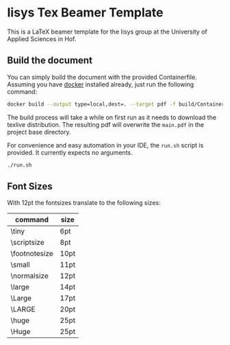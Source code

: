 # Iisys Tex Beamer Template

This is a LaTeX beamer template for the Iisys group at the University of Applied Sciences in Hof.

## Build the document

You can simply build the document with the provided Containerfile. 
Assuming you have [docker](https://docs.docker.com/get-started/get-docker/) installed already, just run the following command:

```bash
docker build --output type=local,dest=. --target pdf -f build/Containerfile .
```

The build process will take a while on first run as it needs to download the texlive distribution.
The resulting pdf will overwrite the `main.pdf` in the project base directory.

For convenience and easy automation in your IDE, the `run.sh` script is provided. 
It currently expects no arguments. 

```bash
./run.sh
```

## Font Sizes

With 12pt the fontsizes translate to the following sizes:

| command       | size  | 
|---------------|-------|
| \tiny         | 6pt   |  
| \scriptsize   | 8pt   |  
| \footnotesize | 10pt  | 
| \small        | 11pt  | 
| \normalsize   | 12pt  | 
| \large        | 14pt  | 
| \Large        | 17pt  | 
| \LARGE        | 20pt  | 
| \huge         | 25pt  | 
| \Huge         | 25pt  |

